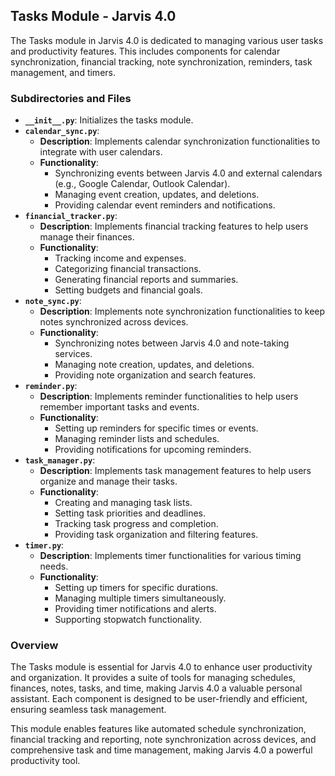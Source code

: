 ## Tasks Module - Jarvis 4.0

The Tasks module in Jarvis 4.0 is dedicated to managing various user tasks and productivity features. This includes components for calendar synchronization, financial tracking, note synchronization, reminders, task management, and timers.

### Subdirectories and Files

- **`__init__.py`**: Initializes the tasks module.
- **`calendar_sync.py`**:
    - **Description**: Implements calendar synchronization functionalities to integrate with user calendars.
    - **Functionality**:
        - Synchronizing events between Jarvis 4.0 and external calendars (e.g., Google Calendar, Outlook Calendar).
        - Managing event creation, updates, and deletions.
        - Providing calendar event reminders and notifications.
- **`financial_tracker.py`**:
    - **Description**: Implements financial tracking features to help users manage their finances.
    - **Functionality**:
        - Tracking income and expenses.
        - Categorizing financial transactions.
        - Generating financial reports and summaries.
        - Setting budgets and financial goals.
- **`note_sync.py`**:
    - **Description**: Implements note synchronization functionalities to keep notes synchronized across devices.
    - **Functionality**:
        - Synchronizing notes between Jarvis 4.0 and note-taking services.
        - Managing note creation, updates, and deletions.
        - Providing note organization and search features.
- **`reminder.py`**:
    - **Description**: Implements reminder functionalities to help users remember important tasks and events.
    - **Functionality**:
        - Setting up reminders for specific times or events.
        - Managing reminder lists and schedules.
        - Providing notifications for upcoming reminders.
- **`task_manager.py`**:
    - **Description**: Implements task management features to help users organize and manage their tasks.
    - **Functionality**:
        - Creating and managing task lists.
        - Setting task priorities and deadlines.
        - Tracking task progress and completion.
        - Providing task organization and filtering features.
- **`timer.py`**:
    - **Description**: Implements timer functionalities for various timing needs.
    - **Functionality**:
        - Setting up timers for specific durations.
        - Managing multiple timers simultaneously.
        - Providing timer notifications and alerts.
        - Supporting stopwatch functionality.

### Overview

The Tasks module is essential for Jarvis 4.0 to enhance user productivity and organization. It provides a suite of tools for managing schedules, finances, notes, tasks, and time, making Jarvis 4.0 a valuable personal assistant. Each component is designed to be user-friendly and efficient, ensuring seamless task management.

This module enables features like automated schedule synchronization, financial tracking and reporting, note synchronization across devices, and comprehensive task and time management, making Jarvis 4.0 a powerful productivity tool.